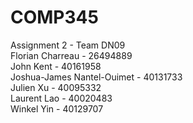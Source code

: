 # COMP345
Assignment 2 - Team DN09
<br/>
Florian Charreau - 26494889
<br/>
John Kent - 40161958
<br/>
Joshua-James Nantel-Ouimet - 40131733
<br/>
Julien Xu - 40095332
<br/>
Laurent Lao - 40020483
<br/>
Winkel Yin - 40129707
